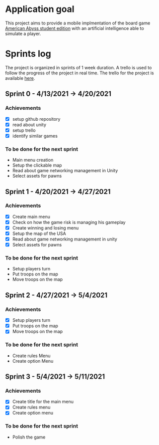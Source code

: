 # Application goal
This project aims to provide a mobile implmentation of the board game [American Abyss student edition](https://edwardcastronova.files.wordpress.com/2018/10/american-abyss-student-edition.docx "American Abyss Student Edition paper") with an artificial intelligence able to simulate a player.

# Sprints log
The project is organized in sprints of 1 week duration. A trello is used to follow the progress of the project in real time.
The trello for the project is available [here](https://trello.com/b/ohfT6t74 "trello link").

## Sprint 0 - 4/13/2021 -> 4/20/2021
### Achievements
- [x] setup github repository
- [x] read about unity
- [x] setup trello
- [x] identify similar games
### To be done for the next sprint
- Main menu creation
- Setup the clickable map
- Read about game networking management in Unity
- Select assets for pawns

## Sprint 1 - 4/20/2021 -> 4/27/2021
### Achievements
- [x] Create main menu
- [x] Check on how the game risk is managing his gameplay
- [x] Create winning and losing menu
- [x] Setup the map of the USA
- [x] Read about game networking management in unity
- [x] Select assets for pawns
### To be done for the next sprint
- Setup players turn
- Put troops on the map
- Move troops on the map

## Sprint 2 - 4/27/2021 -> 5/4/2021
### Achievements
- [x] Setup players turn
- [x] Put troops on the map
- [x] Move troops on the map
### To be done for the next sprint
- Create rules Menu
- Create option Menu

## Sprint 3 - 5/4/2021 -> 5/11/2021
### Achievements
- [x] Create title for the main menu
- [x] Create rules menu
- [x] Create option menu
### To be done for the next sprint
- Polish the game
